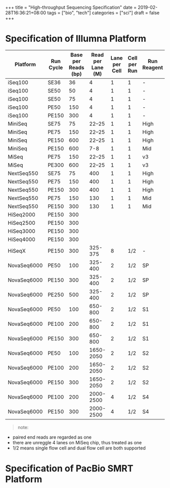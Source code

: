 +++
title = "High-throughput Sequencing Specification"
date = 2019-02-28T16:36:21+08:00
tags = ["bio", "tech"]
categories = ["sci"]
draft = false
+++

# Specification of Illumna Platform

| Platform    | Run Cycle | Base per Reads (bp) | Read per Lane (M) | Lane per Cell | Cell per Run | Run Reagent | Run Time (h) | Q30 (%) |
| ----------- | --------- | ------------------- | ----------------- | ------------- | ------------ | ----------- | ------------ | ------- |
| iSeq100     | SE36      | 36                  | 4                 | 1             | 1            | -           | 9            | 85      |
| iSeq100     | SE50      | 50                  | 4                 | 1             | 1            | -           | 9            | 85      |
| iSeq100     | SE50      | 75                  | 4                 | 1             | 1            | -           | 10           | 80      |
| iSeq100     | PE50      | 150                 | 4                 | 1             | 1            | -           | 13           | 80      |
| iSeq100     | PE150     | 300                 | 4                 | 1             | 1            | -           | 17.5         | 80      |
| MiniSeq     | SE75      | 75                  | 22–25             | 1             | 1            | High        | 7            | 85      |
| MiniSeq     | PE75      | 150                 | 22–25             | 1             | 1            | High        | 13           | 85      |
| MiniSeq     | PE150     | 600                 | 22–25             | 1             | 1            | High        | 24           | 80      |
| MiniSeq     | PE150     | 600                 | 7-8               | 1             | 1            | Mid         | 17           | 80      |
| MiSeq       | PE75      | 150                 | 22–25             | 1             | 1            | v3          | 21           | 85      |
| MiSeq       | PE300     | 600                 | 22–25             | 1             | 1            | v3          | 56           | 70      |
| NextSeq550  | SE75      | 75                  | 400               | 1             | 1            | High        | 11           | 80      |
| NextSeq550  | PE75      | 150                 | 400               | 1             | 1            | High        | 18           | 80      |
| NextSeq550  | PE150     | 300                 | 400               | 1             | 1            | High        | 29           | 75      |
| NextSeq550  | PE75      | 150                 | 130               | 1             | 1            | Mid         | 15           | 80      |
| NextSeq550  | PE150     | 300                 | 130               | 1             | 1            | Mid         | 26           | 75      |
| HiSeq2000   | PE150     | 300                 |                   |               |              |             |              |         |
| HiSeq2500   | PE150     | 300                 |                   |               |              |             |              |         |
| HiSeq3000   | PE150     | 300                 |                   |               |              |             |              |         |
| HiSeq4000   | PE150     | 300                 |                   |               |              |             |              |         |
| HiSeqX      | PE150     | 300                 | 325-375           | 8             | 1/2          | -           | 70           | 75      |
| NovaSeq6000 | PE50      | 100                 | 325-400           | 2             | 1/2          | SP          | 13           | 85      |
| NovaSeq6000 | PE150     | 300                 | 325-400           | 2             | 1/2          | SP          | 25           | 75      |
| NovaSeq6000 | PE250     | 500                 | 325-400           | 2             | 1/2          | SP          | 38           | 75      |
| NovaSeq6000 | PE50      | 100                 | 650-800           | 2             | 1/2          | S1          | 13           | 85      |
| NovaSeq6000 | PE100     | 200                 | 650-800           | 2             | 1/2          | S1          | 19           | 80      |
| NovaSeq6000 | PE150     | 300                 | 650-800           | 2             | 1/2          | S1          | 25           | 75      |
| NovaSeq6000 | PE50      | 100                 | 1650-2050         | 2             | 1/2          | S2          | 16           | 85      |
| NovaSeq6000 | PE100     | 200                 | 1650-2050         | 2             | 1/2          | S2          | 25           | 80      |
| NovaSeq6000 | PE150     | 300                 | 1650-2050         | 2             | 1/2          | S2          | 36           | 75      |
| NovaSeq6000 | PE100     | 200                 | 2000-2500         | 4             | 1/2          | S4          | 36           | 80      |
| NovaSeq6000 | PE150     | 300                 | 2000-2500         | 4             | 1/2          | S4          | 44           | 75      |

> note:

- paired end reads are regarded as one
- there are unreggle 4 lanes on MiSeq chip, thus treated as one
- 1/2 means single flow cell and dual flow cell are both supported

# Specification of PacBio SMRT Platform
